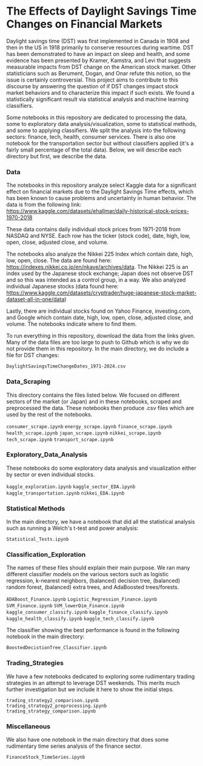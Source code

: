 # The Effects of Daylight Savings Time Changes on Financial Markets

Daylight savings time (DST) was first implemented in Canada in 1908 and then in the US in 1918 primarily to conserve resources during wartime. DST has been demonstrated to have an impact on sleep and health, and some evidence has been presented by Kramer, Kamstra, and Levi that suggests measurable impacts from DST change on the American stock market. Other statisticians such as Berument, Dogan, and Onar refute this notion, so the issue is certainly controversial. This project aims to contribute to this discourse by answering the question of if DST changes impact stock market behaviors and to characterize this impact if such exists. We found a statistically significant result via statistical analysis and machine learning classifiers.

Some notebooks in this repository are dedicated to processing the data, some to exploratory data analysis/visualization, some to statistical methods, and some to applying classifiers. We split the analysis into the following sectors: finance, tech, health, consumer services. There is also one notebook for the transportation sector but without classifiers applied (it's a fairly small percentage of the total data). Below, we will describe each directory but first, we describe the data.

### Data

The notebooks in this repository analyze select Kaggle data for a significant effect on financial markets due to the Daylight Savings Time effects, which has been known to cause problems and uncertainty in human behavior. The data is from the following link:
https://www.kaggle.com/datasets/ehallmar/daily-historical-stock-prices-1970-2018 

These data contains daily individual stock prices from 1971-2018 from NASDAQ and NYSE. Each row has the ticker (stock code), date, high, low, open, close, adjusted close, and volume.

The notebooks also analyze the Nikkei 225 Index which contain date, high, low, open, close. The data are found here: https://indexes.nikkei.co.jp/en/nkave/archives/data. The Nikkei 225 is an index used by the Japanese stock exchange; Japan does not observe DST and so this was intended as a control group, in a way. We also analyzed individual Japanese stocks (data found here: https://www.kaggle.com/datasets/cryptrader/huge-japanese-stock-market-dataset-all-in-one/data)

Lastly, there are individual stocks found on Yahoo Finance, investing.com, and Google which contain date, high, low, open, close, adjusted close, and volume. The notebooks indicate where to find them.

To run everything in this repository, download the data from the links given. Many of the data files are too large to push to Github which is why we do not provide them in this repository. In the main directory, we do include a file for DST changes:

`DaylightSavingsTimeChangeDates_1971-2024.csv`


### Data_Scraping

This directory contains the files listed below. We focused on different sectors of the market (or Japan) and in these notebooks, scraped and preprocessed the data. These notebooks then produce .csv files which are used by the rest of the notebooks.

`consumer_scrape.ipynb`
`energy_scrape.ipynb`
`finance_scrape.ipynb`
`health_scrape.ipynb`
`japan_scrape.ipynb`
`nikkei_scrape.ipynb`
`tech_scrape.ipynb`
`transport_scrape.ipynb`

### Exploratory_Data_Analysis

These notebooks do some exploratory data analysis and visualization either by sector or even individual stocks.

`kaggle_exploration.ipynb`
`kaggle_sector_EDA.ipynb`
`kaggle_transportation.ipynb`
`nikkei_EDA.ipynb`

### Statistical Methods

In the main directory, we have a notebook that did all the statistical analysis such as running a Welch's t-test and power analysis:

`Statistical_Tests.ipynb`

### Classification_Exploration

The names of these files should explain their main purpose. We ran many different classifier models on the various sectors such as logistic regression, k-nearest neighbors, (balanced) decision tree, (balanced) random forest, (balanced) extra trees, and AdaBoosted trees/forests.

`ADABoost_Finance.ipynb`
`Logistic_Regression_Finance.ipynb`
`SVM_Finance.ipynb`
`SVM_lowerDim_Finance.ipynb`
`kaggle_consumer_classify.ipynb`
`kaggle_finance_classify.ipynb`
`kaggle_health_classify.ipynb`
`kaggle_tech_classify.ipynb`

The classifier showing the best performance is found in the following notebook in the main directory:

`BoostedDecistionTree_Classifier.ipynb`

### Trading_Strategies

We have a few notebooks dedicated to exploring some rudimentary trading strategies in an attempt to leverage DST weekends. This merits much further investigation but we include it here to show the initial steps.

`trading_strategy2_comparison.ipynb`
`trading_strategy2_preprocessing.ipynb`
`trading_strategy_comparison.ipynb`


### Miscellaneous

We also have one notebook in the main directory that does some rudimentary time series analysis of the finance sector.

`FinanceStock_TimeSeries.ipynb`

